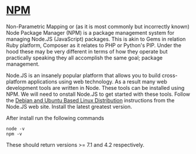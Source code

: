 # [NPM](https://www.npmjs.com/)

Non-Parametric Mapping or (as it is most commonly but incorrectly known) Node Package Manager (NPM) is a package management system for managing Node.JS (JavaScript) packages. This is akin to Gems in relation Ruby platform, Composer as it relates to PHP or Python's PIP. Under the hood these may be very different in terms of how they operate but practically speaking they all accomplish the same goal; package management.

Node.JS is an insanely popular platform that allows you to build cross-platform applications using web technology. As a result many web development tools are written in Node. These tools can be installed using NPM. We will need to onstall Node.JS to get started with these tools. Follow the [Debian and Ubuntu Based Linux Distribution](https://nodejs.org/en/download/package-manager/#debian-and-ubuntu-based-linux-distributions) instructions from the Node.JS web site. Install the latest greatest version.

After install run the following commands
```
node -v
npm -v
```

These should return versions >= 7.1 and 4.2 respectively.

